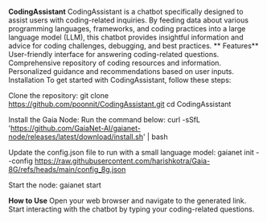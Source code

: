 **CodingAssistant**
CodingAssistant is a chatbot specifically designed to assist users with coding-related inquiries. By feeding data about various programming languages, frameworks, and coding practices into a large language model (LLM), this chatbot provides insightful information and advice for coding challenges, debugging, and best practices.
**
Features**
User-friendly interface for answering coding-related questions.
Comprehensive repository of coding resources and information.
Personalized guidance and recommendations based on user inputs.
Installation
To get started with CodingAssistant, follow these steps:

Clone the repository: git clone https://github.com/poonnit/CodingAssistant.git cd CodingAssistant

Install the Gaia Node: Run the command below: curl -sSfL 'https://github.com/GaiaNet-AI/gaianet-node/releases/latest/download/install.sh' | bash

Update the config.json file to run with a small language model: gaianet init --config https://raw.githubusercontent.com/harishkotra/Gaia-8G/refs/heads/main/config_8g.json

Start the node: gaianet start

**How to Use**
Open your web browser and navigate to the generated link.
Start interacting with the chatbot by typing your coding-related questions.
